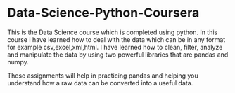 # Data-Science-Python-Coursera

This is the Data Science course which is completed using python. In this course i have learned how to deal with the data which can be in any format for example csv,excel,xml,html. I have learned how to clean, filter, analyze and manipulate the data by using two powerful libraries that are pandas and numpy.

These assignments will help in practicing pandas and helping you understand how a raw data can be converted into a useful data. 
